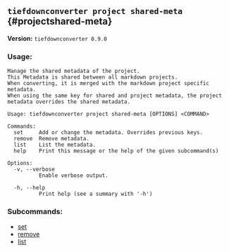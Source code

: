 ## `tiefdownconverter project shared-meta` {#projectshared-meta}

**Version:** `tiefdownconverter 0.9.0`

### Usage:
```
Manage the shared metadata of the project.
This Metadata is shared between all markdown projects.
When converting, it is merged with the markdown project specific metadata.
When using the same key for shared and project metadata, the project metadata overrides the shared metadata.

Usage: tiefdownconverter project shared-meta [OPTIONS] <COMMAND>

Commands:
  set     Add or change the metadata. Overrides previous keys.
  remove  Remove metadata.
  list    List the metadata.
  help    Print this message or the help of the given subcommand(s)

Options:
  -v, --verbose
          Enable verbose output.

  -h, --help
          Print help (see a summary with '-h')
```

### Subcommands:
- [set](#projectshared-metaset)
- [remove](#projectshared-metaremove)
- [list](#projectshared-metalist)

